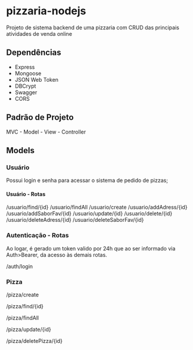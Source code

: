 # pizzaria-nodejs

Projeto de sistema backend de uma pizzaria com CRUD das principais atividades de venda online

## Dependências

* Express
* Mongoose
* JSON Web Token
* DBCrypt
* Swagger
* CORS

## Padrão de Projeto

MVC - Model - View - Controller

## Models

### Usuário

Possui login e senha para acessar o sistema de pedido de pizzas;

#### Usuário - Rotas

/usuario/find/{id}
/usuario/findAll
/usuario/create
/usuario/addAdress/{id}
/usuario/addSaborFav/{id}
/usuario/update/{id}
/usuario/delete/{id}
/usuario/deleteAdress/{id}
/usuario/deleteSaborFav/{id}

### Autenticação - Rotas

Ao logar, é gerado um token valido por 24h que ao ser informado via Auth>Bearer, da acesso às demais rotas.

/auth/login

### Pizza

/pizza/create

/pizza/find/{id}

/pizza/findAll

/pizza/update/{id}

/pizza/deletePizza/{id}